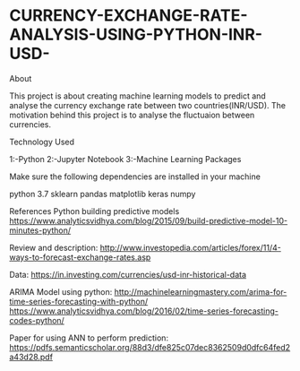 # CURRENCY-EXCHANGE-RATE-ANALYSIS-USING-PYTHON-INR-USD-
About


This project is about creating machine learning models to predict and analyse the currency exchange rate between two countries(INR/USD). The motivation behind this project is to analyse the fluctuaion between currencies.


Technology Used


1:-Python
2:-Jupyter Notebook
3:-Machine Learning Packages



Make sure the following dependencies are installed in your machine


python 3.7
sklearn
pandas
matplotlib
keras
numpy



References
Python building predictive models
https://www.analyticsvidhya.com/blog/2015/09/build-predictive-model-10-minutes-python/


Review and description:
http://www.investopedia.com/articles/forex/11/4-ways-to-forecast-exchange-rates.asp


Data:
https://in.investing.com/currencies/usd-inr-historical-data


ARIMA Model using python:
http://machinelearningmastery.com/arima-for-time-series-forecasting-with-python/
https://www.analyticsvidhya.com/blog/2016/02/time-series-forecasting-codes-python/


Paper for using ANN to perform prediction:
https://pdfs.semanticscholar.org/88d3/dfe825c07dec8362509d0dfc64fed2a43d28.pdf
